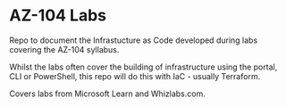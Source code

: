 # AZ-104 Labs
 
Repo to document the Infrastucture as Code developed during labs covering the AZ-104 syllabus.

Whilst the labs often cover the building of infrastructure using the portal, CLI or PowerShell, this repo will do this with IaC - usually Terraform.

Covers labs from Microsoft Learn and Whizlabs.com.
